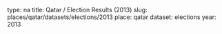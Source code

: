 type: na
title: Qatar / Election Results (2013)
slug: places/qatar/datasets/elections/2013
place: qatar
dataset: elections
year: 2013
